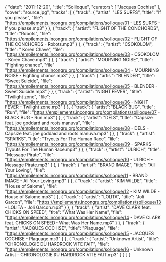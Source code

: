 {
  "date": "2011-12-20",
  "title": "Soliloque",
  "curators": [
    "Jacques Cochise"
  ],
  "cover": "source.jpg",
  "tracks": [
    {
      "track": {
        "artist": "LES SURFS",
        "title": "If you please",
        "file": "https://empilements.incongru.org/compilations/soliloque/01 - LES SURFS - If you please.mp3"
      }
    },
    {
      "track": {
        "artist": "FLIGHT OF THE CONCHORDS",
        "title": "Robots",
        "file": "https://empilements.incongru.org/compilations/soliloque/02 - FLIGHT OF THE CONCHORDS - Robots.mp3"
      }
    },
    {
      "track": {
        "artist": "CSOKOLOM",
        "title": " Kören Chave",
        "file": "https://empilements.incongru.org/compilations/soliloque/03 - CSOKOLOM -  Kören Chave.mp3"
      }
    },
    {
      "track": {
        "artist": "MOURNING NOISE",
        "title": "Fighting chance",
        "file": "https://empilements.incongru.org/compilations/soliloque/04 - MOURNING NOISE - Fighting chance.mp3"
      }
    },
    {
      "track": {
        "artist": "BLENDER",
        "title": "Sweet Suicide",
        "file": "https://empilements.incongru.org/compilations/soliloque/05 - BLENDER - Sweet Suicide.mp3"
      }
    },
    {
      "track": {
        "artist": "NIGHT FEVER",
        "title": "Twilight zone",
        "file": "https://empilements.incongru.org/compilations/soliloque/06 - NIGHT FEVER - Twilight zone.mp3"
      }
    },
    {
      "track": {
        "artist": "BLACK BUG",
        "title": "Run",
        "file": "https://empilements.incongru.org/compilations/soliloque/07 - BLACK BUG - Run.mp3"
      }
    },
    {
      "track": {
        "artist": "DELS",
        "title": "Capsize feat. joe goddard and roots manuva",
        "file": "https://empilements.incongru.org/compilations/soliloque/08 - DELS - Capsize feat. joe goddard and roots manuva.mp3"
      }
    },
    {
      "track": {
        "artist": "SPARKS",
        "title": "Tryouts For The Human Race",
        "file": "https://empilements.incongru.org/compilations/soliloque/09 - SPARKS - Tryouts For The Human Race.mp3"
      }
    },
    {
      "track": {
        "artist": "ULRICH",
        "title": "Message Pirate",
        "file": "https://empilements.incongru.org/compilations/soliloque/10 - ULRICH - Message Pirate.mp3"
      }
    },
    {
      "track": {
        "artist": "BRAND IMAGE",
        "title": "All Your Loving",
        "file": "https://empilements.incongru.org/compilations/soliloque/11 - BRAND IMAGE - All Your Loving.mp3"
      }
    },
    {
      "track": {
        "artist": "KIM WILDE",
        "title": "House of Salome",
        "file": "https://empilements.incongru.org/compilations/soliloque/12 - KIM WILDE - House of Salome.mp3"
      }
    },
    {
      "track": {
        "artist": "LOLITA",
        "title": "Joli Garcon",
        "file": "https://empilements.incongru.org/compilations/soliloque/13 - LOLITA - Joli Garcon.mp3"
      }
    },
    {
      "track": {
        "artist": "DAVE CLARK feat. CHICKS ON SPEED",
        "title": "What Was Her Name",
        "file": "https://empilements.incongru.org/compilations/soliloque/14 - DAVE CLARK feat. CHICKS ON SPEED - What Was Her Name.mp3"
      }
    },
    {
      "track": {
        "artist": "JACQUES COCHISE",
        "title": "Plaquage",
        "file": "https://empilements.incongru.org/compilations/soliloque/15 - JACQUES COCHISE - Plaquage.mp3"
      }
    },
    {
      "track": {
        "artist": "Unknown Artist",
        "title": "CHRONOLOGIE DU HARDROCK VITE FAIT",
        "file": "https://empilements.incongru.org/compilations/soliloque/16 - Unknown Artist - CHRONOLOGIE DU HARDROCK VITE FAIT.mp3"
      }
    }
  ]
}
